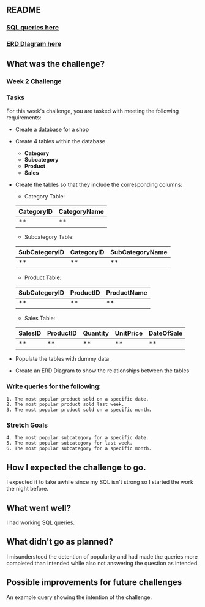 ## README

### [SQL queries here](https://github.com/asrainaldi/Week-2-Challenge/blob/master/Main.sql)
### [ERD DIagram here](https://github.com/asrainaldi/Week-2-Challenge/blob/master/ERD.PNG)


## What was the challenge?
### Week 2 Challenge

### Tasks

For this week's challenge, you are tasked with meeting the following requirements:

* Create a database for a shop 
* Create 4 tables within the database
    * **Category** 
    * **Subcategory**
    * **Product**
    * **Sales**
* Create the tables so that they include the corresponding columns: 
    * Category Table:

    | CategoryID  | CategoryName |
    |-------------|--------------|
    |  ** | **   |

    * Subcategory Table:

    | SubCategoryID | CategoryID  | SubCategoryName |
    |---------------|-------------|-----------------|
    | **   |  ** | **      |

    * Product Table:

    | SubCategoryID | ProductID   | ProductName |
    |---------------|-------------|-------------|
    | **    |  ** | **  |

    * Sales Table:

    | SalesID | ProductID | Quantity | UnitPrice | DateOfSale |
    |---------|-----------|----------|-----------|------------|
    | \*\*    | \*\*      | \*\*     | \*\*      | \*\*       |

* Populate the tables with dummy data
* Create an ERD Diagram to show the relationships between the tables
### Write queries for the following: 
    1. The most popular product sold on a specific date.
    2. The most popular product sold last week. 
    3. The most popular product sold on a specific month.
    
### Stretch Goals
    4. The most popular subcategory for a specific date.
    5. The most popular subcategory for last week.
    6. The most popular subcategory for a specific month.
## How I expected the challenge to go.
I expected it to take awhile since my SQL isn't strong so I started the work the night before.

## What went well?
I had working SQL queries.

## What didn't go as planned?
I misunderstood the detention of popularity and had made the queries more completed than intended while also not answering the question as intended.

## Possible improvements for future challenges
An example query showing the intention of the challenge. 
